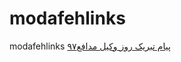 # modafehlinks
modafehlinks
<a href="http://pishvazfa.ir/%D8%AA%D8%A8%D8%B1%DB%8C%DA%A9-%D8%B1%D9%88%D8%B2-%D9%88%DA%A9%DB%8C%D9%84-%D9%85%D8%AF%D8%A7%D9%81%D8%B9-%DB%B9%DB%B7-%D8%AA%D8%A8%D8%B1%DB%8C%DA%A9-%D8%B1%D9%88%D8%B2-%D9%88%DA%A9%DB%8C%D9%84.html">پیام تبریک روز وکیل مدافع۹۷</a>
